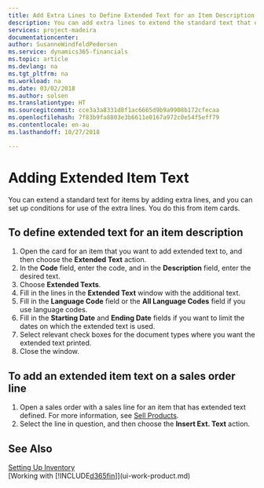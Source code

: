 ```yaml
---
title: Add Extra Lines to Define Extended Text for an Item Description | Microsoft Docs
description: You can add extra lines to extend the standard text that describes an item.
services: project-madeira
documentationcenter: 
author: SusanneWindfeldPedersen
ms.service: dynamics365-financials
ms.topic: article
ms.devlang: na
ms.tgt_pltfrm: na
ms.workload: na
ms.date: 03/02/2018
ms.author: solsen
ms.translationtype: HT
ms.sourcegitcommit: cce3a3a8331d8f1ac6665d9b9a9908b172cfecaa
ms.openlocfilehash: 7f83b9fa8803e3b6611e0167a972c0e54f5eff79
ms.contentlocale: en-au
ms.lasthandoff: 10/27/2018

---
```

# <a name="adding-extended-item-text"></a>Adding Extended Item Text
You can extend a standard text for items by adding extra lines, and you can set up conditions for use of the extra lines. You do this from item cards.

## <a name="to-define-extended-text-for-an-item-description"></a>To define extended text for an item description
1. Open the card for an item that you want to add extended text to, and then choose the **Extended Text** action.
2. In the **Code** field, enter the code, and in the **Description** field, enter the desired text.
3. Choose **Extended Texts**.
4. Fill in the lines in the **Extended Text** window with the additional text.
5. Fill in the **Language Code** field or the **All Language Codes** field if you use language codes.
6. Fill in the **Starting Date** and **Ending Date** fields if you want to limit the dates on which the extended text is used.
7. Select relevant check boxes for the document types where you want the extended text printed.
8. Close the window.

## <a name="to-add-an-extended-item-text-on-a-sales-order-line"></a>To add an extended item text on a sales order line
1. Open a sales order with a sales line for an item that has extended text defined. For more information, see [Sell Products](sales-how-sell-products.md).
2. Select the line in question, and then choose the **Insert Ext. Text** action.

## <a name="see-also"></a>See Also
[Setting Up Inventory](inventory-setup-inventory.md)  
[Working with [!INCLUDE[d365fin](includes/d365fin_md.md)]](ui-work-product.md)

